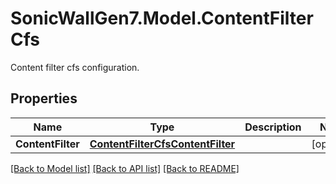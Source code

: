 # SonicWallGen7.Model.ContentFilterCfs
Content filter cfs configuration.

## Properties

Name | Type | Description | Notes
------------ | ------------- | ------------- | -------------
**ContentFilter** | [**ContentFilterCfsContentFilter**](ContentFilterCfsContentFilter.md) |  | [optional] 

[[Back to Model list]](../README.md#documentation-for-models) [[Back to API list]](../README.md#documentation-for-api-endpoints) [[Back to README]](../README.md)

